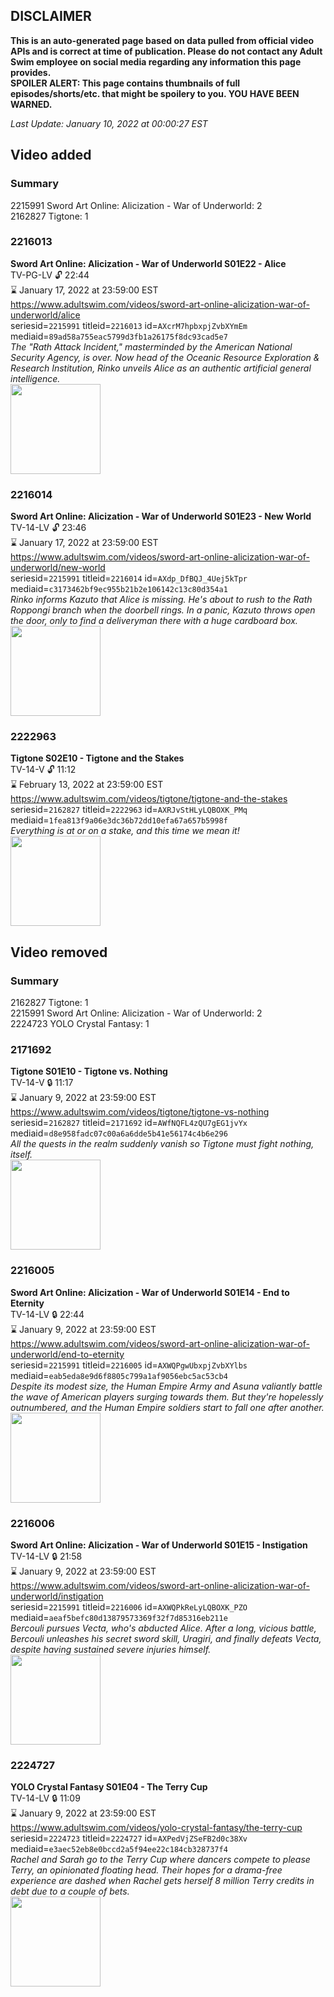 ## DISCLAIMER
**This is an auto-generated page based on data pulled from official video APIs and is correct at time of publication. Please do not contact any Adult Swim employee on social media regarding any information this page provides.**  
**SPOILER ALERT: This page contains thumbnails of full episodes/shorts/etc. that might be spoilery to you. YOU HAVE BEEN WARNED.**  

_Last Update: January 10, 2022 at 00:00:27 EST_
## Video added
### Summary
2215991 Sword Art Online: Alicization - War of Underworld: 2  
2162827 Tigtone: 1  
### 2216013
**Sword Art Online: Alicization - War of Underworld S01E22 - Alice**  
TV-PG-LV 🔓 22:44  
⌛ January 17, 2022 at 23:59:00 EST  
https://www.adultswim.com/videos/sword-art-online-alicization-war-of-underworld/alice  
seriesid=`2215991` titleid=`2216013` id=`AXcrM7hpbxpjZvbXYmEm` mediaid=`89ad58a755eac5799d3fb1a26175f8dc93cad5e7`  
_The "Rath Attack Incident," masterminded by the American National Security Agency, is over. Now head of the Oceanic Resource Exploration & Research Institution, Rinko unveils Alice as an authentic artificial general intelligence._  
<a href="https://media.cdn.adultswim.com/uploads/20210122/thumbnails/2_211221245431-SAO_WoU_022_Alice.jpg"><img src="https://media.cdn.adultswim.com/uploads/20210122/thumbnails/2_211221245431-SAO_WoU_022_Alice.jpg" height="144px" /></a>
### 2216014
**Sword Art Online: Alicization - War of Underworld S01E23 - New World**  
TV-14-LV 🔓 23:46  
⌛ January 17, 2022 at 23:59:00 EST  
https://www.adultswim.com/videos/sword-art-online-alicization-war-of-underworld/new-world  
seriesid=`2215991` titleid=`2216014` id=`AXdp_DfBQJ_4Uej5kTpr` mediaid=`c3173462bf9ec955b21b2e106142c13c80d354a1`  
_Rinko informs Kazuto that Alice is missing. He's about to rush to the Rath Roppongi branch when the doorbell rings. In a panic, Kazuto throws open the door, only to find a deliveryman there with a huge cardboard box._  
<a href="https://media.cdn.adultswim.com/uploads/20210205/thumbnails/2_2125188584-SAO_WoU_023_Underworld.jpg"><img src="https://media.cdn.adultswim.com/uploads/20210205/thumbnails/2_2125188584-SAO_WoU_023_Underworld.jpg" height="144px" /></a>
### 2222963
**Tigtone S02E10 - Tigtone and the Stakes**  
TV-14-V 🔓 11:12  
⌛ February 13, 2022 at 23:59:00 EST  
https://www.adultswim.com/videos/tigtone/tigtone-and-the-stakes  
seriesid=`2162827` titleid=`2222963` id=`AXRJvStHLyLQBOXK_PMq` mediaid=`1fea813f9a06e3dc36b72dd10efa67a657b5998f`  
_Everything is at or on a stake, and this time we mean it!_  
<a href="https://media.cdn.adultswim.com/uploads/20210107/thumbnails/2_2117951210-Tigtone_210.jpg"><img src="https://media.cdn.adultswim.com/uploads/20210107/thumbnails/2_2117951210-Tigtone_210.jpg" height="144px" /></a>
## Video removed
### Summary
2162827 Tigtone: 1  
2215991 Sword Art Online: Alicization - War of Underworld: 2  
2224723 YOLO Crystal Fantasy: 1  
### 2171692
**Tigtone S01E10 - Tigtone vs. Nothing**  
TV-14-V 🔒 11:17  
⌛ January 9, 2022 at 23:59:00 EST  
https://www.adultswim.com/videos/tigtone/tigtone-vs-nothing  
seriesid=`2162827` titleid=`2171692` id=`AWfNQFL4zQU7gEG1jvYx` mediaid=`d8e958fadc07c00a6a6dde5b41e56174c4b6e296`  
_All the quests in the realm suddenly vanish so Tigtone must fight nothing, itself._  
<a href="https://i.cdn.turner.com/adultswim/big/image-upload/thumbnails/thumb-2_image-15494661879979.jpg"><img src="https://i.cdn.turner.com/adultswim/big/image-upload/thumbnails/thumb-2_image-15494661879979.jpg" height="144px" /></a>
### 2216005
**Sword Art Online: Alicization - War of Underworld S01E14 - End to Eternity**  
TV-14-LV 🔒 22:44  
⌛ January 9, 2022 at 23:59:00 EST  
https://www.adultswim.com/videos/sword-art-online-alicization-war-of-underworld/end-to-eternity  
seriesid=`2215991` titleid=`2216005` id=`AXWQPgwUbxpjZvbXYlbs` mediaid=`eab5eda8e9d6f8805c799a1af9056ebc5ac53cb4`  
_Despite its modest size, the Human Empire Army and Asuna valiantly battle the wave of American players surging towards them. But they're hopelessly outnumbered, and the Human Empire soldiers start to fall one after another._  
<a href="https://media.cdn.adultswim.com/uploads/20201103/thumbnails/2_20113173312-SAO_WoU_014.jpg"><img src="https://media.cdn.adultswim.com/uploads/20201103/thumbnails/2_20113173312-SAO_WoU_014.jpg" height="144px" /></a>
### 2216006
**Sword Art Online: Alicization - War of Underworld S01E15 - Instigation**  
TV-14-LV 🔒 21:58  
⌛ January 9, 2022 at 23:59:00 EST  
https://www.adultswim.com/videos/sword-art-online-alicization-war-of-underworld/instigation  
seriesid=`2215991` titleid=`2216006` id=`AXWQPkReLyLQBOXK_PZO` mediaid=`aeaf5befc80d13879573369f32f7d85316eb211e`  
_Bercouli pursues Vecta, who's abducted Alice. After a long, vicious battle, Bercouli unleashes his secret sword skill, Uragiri, and finally defeats Vecta, despite having sustained severe injuries himself._  
<a href="https://media.cdn.adultswim.com/uploads/20201103/thumbnails/2_201131733167-SAO_WoU_015.jpg"><img src="https://media.cdn.adultswim.com/uploads/20201103/thumbnails/2_201131733167-SAO_WoU_015.jpg" height="144px" /></a>
### 2224727
**YOLO Crystal Fantasy S01E04 - The Terry Cup**  
TV-14-LV 🔒 11:09  
⌛ January 9, 2022 at 23:59:00 EST  
https://www.adultswim.com/videos/yolo-crystal-fantasy/the-terry-cup  
seriesid=`2224723` titleid=`2224727` id=`AXPedVjZSeFB2d0c38Xv` mediaid=`e3aec52eb8e0bccd2a5f94ee22c184cb328737f4`  
_Rachel and Sarah go to the Terry Cup where dancers compete to please Terry, an opinionated floating head. Their hopes for a drama-free experience are dashed when Rachel gets herself 8 million Terry credits in debt due to a couple of bets._  
<a href="https://media.cdn.adultswim.com/uploads/20200811/thumbnails/2_208111258129-YOLO_004_dup-20200722..jpg"><img src="https://media.cdn.adultswim.com/uploads/20200811/thumbnails/2_208111258129-YOLO_004_dup-20200722..jpg" height="144px" /></a>

